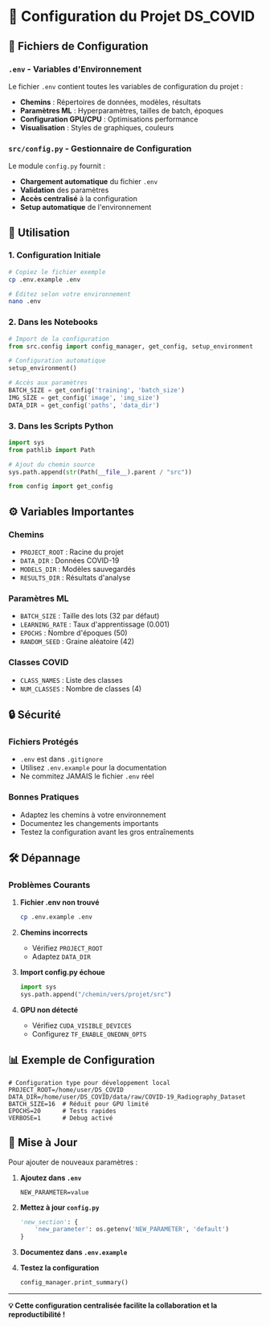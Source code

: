 # 🔧 Configuration du Projet DS_COVID

## 📁 Fichiers de Configuration

### `.env` - Variables d'Environnement
Le fichier `.env` contient toutes les variables de configuration du projet :
- **Chemins** : Répertoires de données, modèles, résultats
- **Paramètres ML** : Hyperparamètres, tailles de batch, époques
- **Configuration GPU/CPU** : Optimisations performance
- **Visualisation** : Styles de graphiques, couleurs

### `src/config.py` - Gestionnaire de Configuration
Le module `config.py` fournit :
- **Chargement automatique** du fichier `.env`
- **Validation** des paramètres
- **Accès centralisé** à la configuration
- **Setup automatique** de l'environnement

## 🚀 Utilisation

### 1. Configuration Initiale
```bash
# Copiez le fichier exemple
cp .env.example .env

# Éditez selon votre environnement
nano .env
```

### 2. Dans les Notebooks
```python
# Import de la configuration
from src.config import config_manager, get_config, setup_environment

# Configuration automatique
setup_environment()

# Accès aux paramètres
BATCH_SIZE = get_config('training', 'batch_size')
IMG_SIZE = get_config('image', 'img_size')
DATA_DIR = get_config('paths', 'data_dir')
```

### 3. Dans les Scripts Python
```python
import sys
from pathlib import Path

# Ajout du chemin source
sys.path.append(str(Path(__file__).parent / "src"))

from config import get_config
```

## ⚙️ Variables Importantes

### Chemins
- `PROJECT_ROOT` : Racine du projet
- `DATA_DIR` : Données COVID-19
- `MODELS_DIR` : Modèles sauvegardés
- `RESULTS_DIR` : Résultats d'analyse

### Paramètres ML
- `BATCH_SIZE` : Taille des lots (32 par défaut)
- `LEARNING_RATE` : Taux d'apprentissage (0.001)
- `EPOCHS` : Nombre d'époques (50)
- `RANDOM_SEED` : Graine aléatoire (42)

### Classes COVID
- `CLASS_NAMES` : Liste des classes
- `NUM_CLASSES` : Nombre de classes (4)

## 🔒 Sécurité

### Fichiers Protégés
- `.env` est dans `.gitignore`
- Utilisez `.env.example` pour la documentation
- Ne commitez JAMAIS le fichier `.env` réel

### Bonnes Pratiques
- Adaptez les chemins à votre environnement
- Documentez les changements importants
- Testez la configuration avant les gros entraînements

## 🛠️ Dépannage

### Problèmes Courants

1. **Fichier .env non trouvé**
   ```bash
   cp .env.example .env
   ```

2. **Chemins incorrects**
   - Vérifiez `PROJECT_ROOT`
   - Adaptez `DATA_DIR`

3. **Import config.py échoue**
   ```python
   import sys
   sys.path.append("/chemin/vers/projet/src")
   ```

4. **GPU non détecté**
   - Vérifiez `CUDA_VISIBLE_DEVICES`
   - Configurez `TF_ENABLE_ONEDNN_OPTS`

## 📊 Exemple de Configuration

```env
# Configuration type pour développement local
PROJECT_ROOT=/home/user/DS_COVID
DATA_DIR=/home/user/DS_COVID/data/raw/COVID-19_Radiography_Dataset
BATCH_SIZE=16  # Réduit pour GPU limité
EPOCHS=20      # Tests rapides
VERBOSE=1      # Debug activé
```

## 🔄 Mise à Jour

Pour ajouter de nouveaux paramètres :

1. **Ajoutez dans `.env`**
   ```env
   NEW_PARAMETER=value
   ```

2. **Mettez à jour `config.py`**
   ```python
   'new_section': {
       'new_parameter': os.getenv('NEW_PARAMETER', 'default')
   }
   ```

3. **Documentez dans `.env.example`**

4. **Testez la configuration**
   ```python
   config_manager.print_summary()
   ```

---

**💡 Cette configuration centralisée facilite la collaboration et la reproductibilité !**
